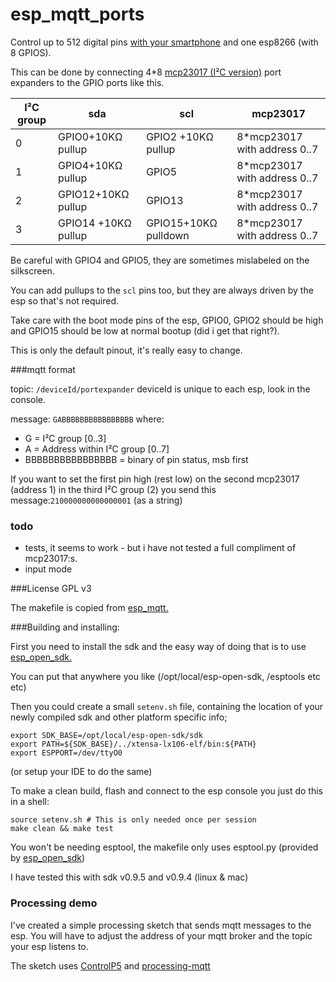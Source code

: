 # esp_mqtt_ports

Control up to 512 digital pins [with your smartphone](http://www.openhab.org/) and one esp8266 (with 8 GPIOS).

This can be done by connecting 4*8 [mcp23017 (I²C version)](http://www.microchip.com/wwwproducts/Devices.aspx?dDocName=en023499) port expanders to the GPIO ports like this.

I²C group | sda | scl | mcp23017
----------|-----|-----|--------------
0         |GPIO0+10KΩ pullup|GPIO2 +10KΩ pullup| 8*mcp23017 with address 0..7
1         |GPIO4+10KΩ pullup|GPIO5 |8*mcp23017 with address 0..7
2         |GPIO12+10KΩ pullup|GPIO13 |8*mcp23017 with address 0..7
3         |GPIO14 +10KΩ pullup|GPIO15+10KΩ pulldown|8*mcp23017 with address 0..7

Be careful with GPIO4 and GPIO5, they are sometimes mislabeled on the silkscreen.

You can add pullups to the ```scl``` pins too, but they are always driven by the esp so that's not required.

Take care with the boot mode pins of the esp, GPIO0, GPIO2 should be high and GPIO15 should be low at normal bootup (did i get that right?). 

This is only the default pinout, it's really easy to change.

###mqtt format

topic: ```/deviceId/portexpander```  deviceId is unique to each esp, look in the console. 

message: ```GABBBBBBBBBBBBBBBB``` where:
* G = I²C group [0..3]
* A = Address within I²C group [0..7]
* BBBBBBBBBBBBBBBB = binary of pin status, msb first
 
If you want to set the first pin high (rest low) on the second mcp23017 (address 1) in the third I²C group (2) you send this message:```210000000000000001``` (as a string)

### todo
* tests, it seems to work - but i have not tested a full compliment of mcp23017:s.
* input mode

###License
GPL v3

The makefile is copied from [esp_mqtt.](https://github.com/tuanpmt/esp_mqtt)

###Building and installing:

First you need to install the sdk and the easy way of doing that is to use [esp_open_sdk.](https://github.com/pfalcon/esp-open-sdk)

You can put that anywhere you like (/opt/local/esp-open-sdk, /esptools etc etc)

Then you could create a small ```setenv.sh``` file, containing the location of your newly compiled sdk and other platform specific info;
```
export SDK_BASE=/opt/local/esp-open-sdk/sdk
export PATH=${SDK_BASE}/../xtensa-lx106-elf/bin:${PATH}
export ESPPORT=/dev/ttyO0  
```
(or setup your IDE to do the same)

To make a clean build, flash and connect to the esp console you just do this in a shell:
```
source setenv.sh # This is only needed once per session
make clean && make test
```

You won't be needing esptool, the makefile only uses esptool.py (provided by [esp_open_sdk](https://github.com/pfalcon/esp-open-sdk))

I have tested this with sdk v0.9.5 and v0.9.4 (linux & mac)

### Processing demo

I've created a simple processing sketch that sends mqtt messages to the esp.
You will have to adjust the address of your mqtt broker and the topic your esp listens to.

The sketch uses [ControlP5](http://www.sojamo.de/libraries/controlP5/) and [processing-mqtt](https://github.com/256dpi/processing-mqtt)
